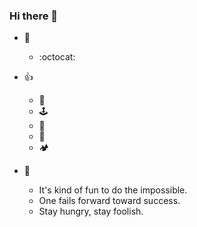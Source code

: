 ### Hi there 👋

- 🌱
  - :octocat:
 
- :+1: 
  - :tractor: 
  - :joystick: 
  - :game_die: 
  - :bricks: 
  - :camping:

- 💬
  - It's kind of fun to do the impossible.
  - One fails forward toward success.
  - Stay hungry, stay foolish.

<!--
**BlueSzy/BlueSzy** is a ✨ _special_ ✨ repository because its `README.md` (this file) appears on your GitHub profile.

Here are some ideas to get you started:

- 🔭 I’m currently working on ...
- 🌱 I’m currently learning ...
- 👯 I’m looking to collaborate on ...
- 🤔 I’m looking for help with ...
- 💬 Ask me about ...
- 📫 How to reach me: ...
- 😄 Pronouns: ...
-->
